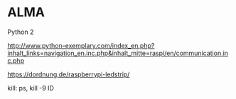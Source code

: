 # ALMA

Python 2

http://www.python-exemplary.com/index_en.php?inhalt_links=navigation_en.inc.php&inhalt_mitte=raspi/en/communication.inc.php


https://dordnung.de/raspberrypi-ledstrip/

kill: ps, kill -9 ID
